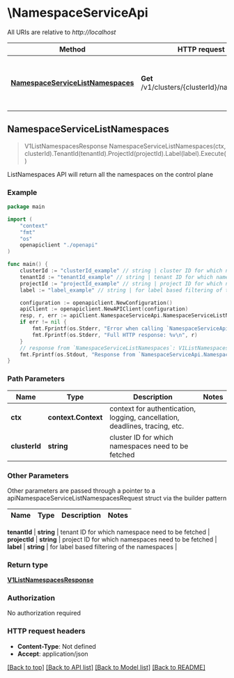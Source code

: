 # \NamespaceServiceApi

All URIs are relative to *http://localhost*

Method | HTTP request | Description
------------- | ------------- | -------------
[**NamespaceServiceListNamespaces**](NamespaceServiceApi.md#NamespaceServiceListNamespaces) | **Get** /v1/clusters/{clusterId}/namespaces | ListNamespaces API will return all the namespaces on the control plane



## NamespaceServiceListNamespaces

> V1ListNamespacesResponse NamespaceServiceListNamespaces(ctx, clusterId).TenantId(tenantId).ProjectId(projectId).Label(label).Execute()

ListNamespaces API will return all the namespaces on the control plane

### Example

```go
package main

import (
    "context"
    "fmt"
    "os"
    openapiclient "./openapi"
)

func main() {
    clusterId := "clusterId_example" // string | cluster ID for which namespaces need to be fetched
    tenantId := "tenantId_example" // string | tenant ID for which namespace need to be fetched (optional)
    projectId := "projectId_example" // string | project ID for which namespaces need to be fetched (optional)
    label := "label_example" // string | for label based filtering of the namespaces (optional)

    configuration := openapiclient.NewConfiguration()
    apiClient := openapiclient.NewAPIClient(configuration)
    resp, r, err := apiClient.NamespaceServiceApi.NamespaceServiceListNamespaces(context.Background(), clusterId).TenantId(tenantId).ProjectId(projectId).Label(label).Execute()
    if err != nil {
        fmt.Fprintf(os.Stderr, "Error when calling `NamespaceServiceApi.NamespaceServiceListNamespaces``: %v\n", err)
        fmt.Fprintf(os.Stderr, "Full HTTP response: %v\n", r)
    }
    // response from `NamespaceServiceListNamespaces`: V1ListNamespacesResponse
    fmt.Fprintf(os.Stdout, "Response from `NamespaceServiceApi.NamespaceServiceListNamespaces`: %v\n", resp)
}
```

### Path Parameters


Name | Type | Description  | Notes
------------- | ------------- | ------------- | -------------
**ctx** | **context.Context** | context for authentication, logging, cancellation, deadlines, tracing, etc.
**clusterId** | **string** | cluster ID for which namespaces need to be fetched | 

### Other Parameters

Other parameters are passed through a pointer to a apiNamespaceServiceListNamespacesRequest struct via the builder pattern


Name | Type | Description  | Notes
------------- | ------------- | ------------- | -------------

 **tenantId** | **string** | tenant ID for which namespace need to be fetched | 
 **projectId** | **string** | project ID for which namespaces need to be fetched | 
 **label** | **string** | for label based filtering of the namespaces | 

### Return type

[**V1ListNamespacesResponse**](V1ListNamespacesResponse.md)

### Authorization

No authorization required

### HTTP request headers

- **Content-Type**: Not defined
- **Accept**: application/json

[[Back to top]](#) [[Back to API list]](../README.md#documentation-for-api-endpoints)
[[Back to Model list]](../README.md#documentation-for-models)
[[Back to README]](../README.md)

